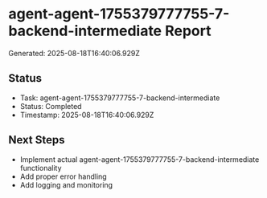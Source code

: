 # agent-agent-1755379777755-7-backend-intermediate Report

Generated: 2025-08-18T16:40:06.929Z

## Status
- Task: agent-agent-1755379777755-7-backend-intermediate
- Status: Completed
- Timestamp: 2025-08-18T16:40:06.929Z

## Next Steps
- Implement actual agent-agent-1755379777755-7-backend-intermediate functionality
- Add proper error handling
- Add logging and monitoring

